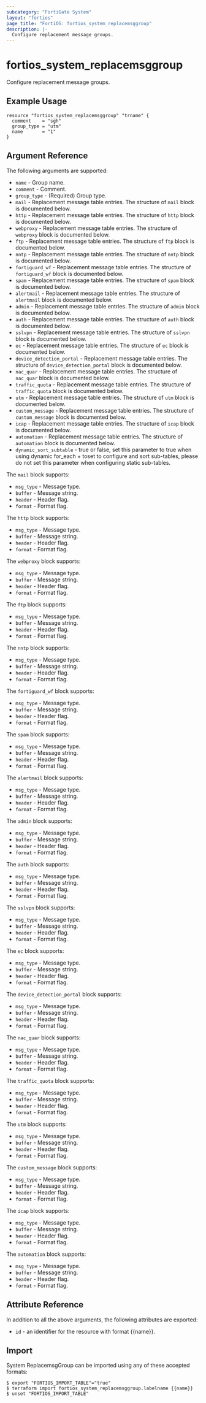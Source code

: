```yaml
---
subcategory: "FortiGate System"
layout: "fortios"
page_title: "FortiOS: fortios_system_replacemsggroup"
description: |-
  Configure replacement message groups.
---
```


# fortios_system_replacemsggroup
Configure replacement message groups.

## Example Usage

```hcl
resource "fortios_system_replacemsggroup" "trname" {
  comment    = "sgh"
  group_type = "utm"
  name       = "1"
}
```

## Argument Reference

The following arguments are supported:

* `name` - Group name.
* `comment` - Comment.
* `group_type` - (Required) Group type.
* `mail` - Replacement message table entries. The structure of `mail` block is documented below.
* `http` - Replacement message table entries. The structure of `http` block is documented below.
* `webproxy` - Replacement message table entries. The structure of `webproxy` block is documented below.
* `ftp` - Replacement message table entries. The structure of `ftp` block is documented below.
* `nntp` - Replacement message table entries. The structure of `nntp` block is documented below.
* `fortiguard_wf` - Replacement message table entries. The structure of `fortiguard_wf` block is documented below.
* `spam` - Replacement message table entries. The structure of `spam` block is documented below.
* `alertmail` - Replacement message table entries. The structure of `alertmail` block is documented below.
* `admin` - Replacement message table entries. The structure of `admin` block is documented below.
* `auth` - Replacement message table entries. The structure of `auth` block is documented below.
* `sslvpn` - Replacement message table entries. The structure of `sslvpn` block is documented below.
* `ec` - Replacement message table entries. The structure of `ec` block is documented below.
* `device_detection_portal` - Replacement message table entries. The structure of `device_detection_portal` block is documented below.
* `nac_quar` - Replacement message table entries. The structure of `nac_quar` block is documented below.
* `traffic_quota` - Replacement message table entries. The structure of `traffic_quota` block is documented below.
* `utm` - Replacement message table entries. The structure of `utm` block is documented below.
* `custom_message` - Replacement message table entries. The structure of `custom_message` block is documented below.
* `icap` - Replacement message table entries. The structure of `icap` block is documented below.
* `automation` - Replacement message table entries. The structure of `automation` block is documented below.
* `dynamic_sort_subtable` - true or false, set this parameter to true when using dynamic for_each + toset to configure and sort sub-tables, please do not set this parameter when configuring static sub-tables.

The `mail` block supports:

* `msg_type` - Message type.
* `buffer` - Message string.
* `header` - Header flag.
* `format` - Format flag.

The `http` block supports:

* `msg_type` - Message type.
* `buffer` - Message string.
* `header` - Header flag.
* `format` - Format flag.

The `webproxy` block supports:

* `msg_type` - Message type.
* `buffer` - Message string.
* `header` - Header flag.
* `format` - Format flag.

The `ftp` block supports:

* `msg_type` - Message type.
* `buffer` - Message string.
* `header` - Header flag.
* `format` - Format flag.

The `nntp` block supports:

* `msg_type` - Message type.
* `buffer` - Message string.
* `header` - Header flag.
* `format` - Format flag.

The `fortiguard_wf` block supports:

* `msg_type` - Message type.
* `buffer` - Message string.
* `header` - Header flag.
* `format` - Format flag.

The `spam` block supports:

* `msg_type` - Message type.
* `buffer` - Message string.
* `header` - Header flag.
* `format` - Format flag.

The `alertmail` block supports:

* `msg_type` - Message type.
* `buffer` - Message string.
* `header` - Header flag.
* `format` - Format flag.

The `admin` block supports:

* `msg_type` - Message type.
* `buffer` - Message string.
* `header` - Header flag.
* `format` - Format flag.

The `auth` block supports:

* `msg_type` - Message type.
* `buffer` - Message string.
* `header` - Header flag.
* `format` - Format flag.

The `sslvpn` block supports:

* `msg_type` - Message type.
* `buffer` - Message string.
* `header` - Header flag.
* `format` - Format flag.

The `ec` block supports:

* `msg_type` - Message type.
* `buffer` - Message string.
* `header` - Header flag.
* `format` - Format flag.

The `device_detection_portal` block supports:

* `msg_type` - Message type.
* `buffer` - Message string.
* `header` - Header flag.
* `format` - Format flag.

The `nac_quar` block supports:

* `msg_type` - Message type.
* `buffer` - Message string.
* `header` - Header flag.
* `format` - Format flag.

The `traffic_quota` block supports:

* `msg_type` - Message type.
* `buffer` - Message string.
* `header` - Header flag.
* `format` - Format flag.

The `utm` block supports:

* `msg_type` - Message type.
* `buffer` - Message string.
* `header` - Header flag.
* `format` - Format flag.

The `custom_message` block supports:

* `msg_type` - Message type.
* `buffer` - Message string.
* `header` - Header flag.
* `format` - Format flag.

The `icap` block supports:

* `msg_type` - Message type.
* `buffer` - Message string.
* `header` - Header flag.
* `format` - Format flag.

The `automation` block supports:

* `msg_type` - Message type.
* `buffer` - Message string.
* `header` - Header flag.
* `format` - Format flag.


## Attribute Reference

In addition to all the above arguments, the following attributes are exported:
* `id` - an identifier for the resource with format {{name}}.

## Import

System ReplacemsgGroup can be imported using any of these accepted formats:
```
$ export "FORTIOS_IMPORT_TABLE"="true"
$ terraform import fortios_system_replacemsggroup.labelname {{name}}
$ unset "FORTIOS_IMPORT_TABLE"
```
